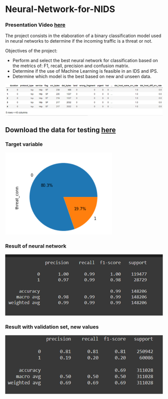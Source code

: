 # Neural-Network-for-NIDS 
### Presentation Video [here](https://drive.google.com/file/d/1PmGrIg63nO_VUv1v41kjdNwa7RJ1Nxd6/view?usp=sharing)

The project consists in the elaboration of a binary classification model used in neural networks to determine if the incoming traffic is a threat or not.

Objectives of the project:

* Perform and select the best neural network for classification based on the metrics of: F1, recall, precision and confusion matrix.
* Determine if the use of Machine Learning is feasible in an IDS and IPS.
* Determine which model is the best based on new and unseen data.



![alt text](https://github.com/AlexanderPalencia/Neural-Network-for-NIDS/blob/main/src/table.png)

## Download the data for testing [here](http://kdd.ics.uci.edu/databases/kddcup99/kddcup99.html)

### Target variable

![alt text](https://github.com/AlexanderPalencia/Neural-Network-for-NIDS/blob/main/src/inbalance.png)

### Result of neural network
![alt text](https://github.com/AlexanderPalencia/Neural-Network-for-NIDS/blob/main/src/resultado.png)

### Result with validation set, new values
![alt text](https://github.com/AlexanderPalencia/Neural-Network-for-NIDS/blob/main/src/FResultado.png)

